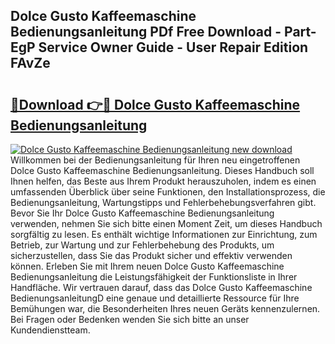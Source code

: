 ## Dolce Gusto Kaffeemaschine Bedienungsanleitung PDf Free Download - Part-EgP Service Owner Guide - User Repair Edition FAvZe

# <h2><a href="http://df02k7j.blite.top/?on=Dolce+Gusto+Kaffeemaschine+Bedienungsanleitung">🔗Download 👉🔴 Dolce Gusto Kaffeemaschine Bedienungsanleitung</a></h2>

[![Dolce Gusto Kaffeemaschine Bedienungsanleitung new download](https://i.imgur.com/lujVjoI.png)](http://df02k7j.blite.top/?on=Dolce+Gusto+Kaffeemaschine+Bedienungsanleitung)
Willkommen bei der Bedienungsanleitung für Ihren neu eingetroffenen Dolce Gusto Kaffeemaschine Bedienungsanleitung. Dieses Handbuch soll Ihnen helfen, das Beste aus Ihrem Produkt herauszuholen, indem es einen umfassenden Überblick über seine Funktionen, den Installationsprozess, die Bedienungsanleitung, Wartungstipps und Fehlerbehebungsverfahren gibt. Bevor Sie Ihr Dolce Gusto Kaffeemaschine Bedienungsanleitung verwenden, nehmen Sie sich bitte einen Moment Zeit, um dieses Handbuch sorgfältig zu lesen. Es enthält wichtige Informationen zur Einrichtung, zum Betrieb, zur Wartung und zur Fehlerbehebung des Produkts, um sicherzustellen, dass Sie das Produkt sicher und effektiv verwenden können. Erleben Sie mit Ihrem neuen Dolce Gusto Kaffeemaschine Bedienungsanleitung die Leistungsfähigkeit der Funktionsliste in Ihrer Handfläche. Wir vertrauen darauf, dass das Dolce Gusto Kaffeemaschine BedienungsanleitungD eine genaue und detaillierte Ressource für Ihre Bemühungen war, die Besonderheiten Ihres neuen Geräts kennenzulernen. Bei Fragen oder Bedenken wenden Sie sich bitte an unser Kundendienstteam.
